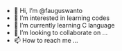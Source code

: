 - 👋 Hi, I’m @fauguswanto
- 👀 I’m interested in learning codes
- 🌱 I’m currently learning C language
- 💞️ I’m looking to collaborate on ...
- 📫 How to reach me ...

<!---
fauguswanto/fauguswanto is a ✨ special ✨ repository because its `README.md` (this file) appears on your GitHub profile.
You can click the Preview link to take a look at your changes.
--->
